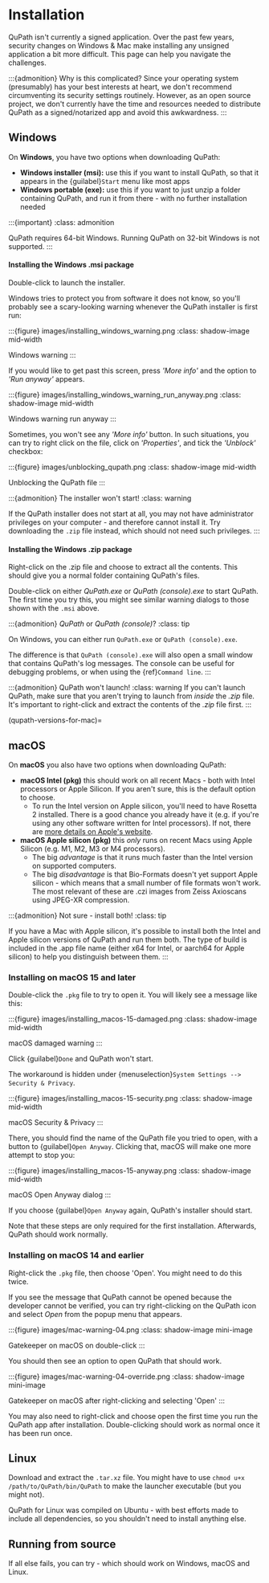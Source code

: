 # Installation

QuPath isn't currently a signed application.
Over the past few years, security changes on Windows & Mac make installing any unsigned application a bit more difficult.
This page can help you navigate the challenges.

:::{admonition} Why is this complicated?
Since your operating system (presumably) has your best interests at heart, we don't recommend circumventing its security settings routinely.
However, as an open source project, we don't currently have the time and resources needed to distribute QuPath as a signed/notarized app and avoid this awkwardness.
:::

## Windows

On **Windows**, you have two options when downloading QuPath:

* **Windows installer (msi):** use this if you want to install QuPath, so that it appears in the {guilabel}`Start` menu like most apps
* **Windows portable (exe):** use this if you want to just unzip a folder containing QuPath, and run it from there - with no further installation needed

:::{important}
:class: admonition

QuPath requires 64-bit Windows.
Running QuPath on 32-bit Windows is not supported.
:::

#### Installing the Windows .msi package
Double-click to launch the installer.

Windows tries to protect you from software it does not know, so you'll probably see a scary-looking warning whenever the QuPath installer is first run:

:::{figure} images/installing_windows_warning.png
:class: shadow-image mid-width

Windows warning
:::

If you would like to get past this screen, press *'More info'* and the option to *'Run anyway'* appears.

:::{figure} images/installing_windows_warning_run_anyway.png
:class: shadow-image mid-width

Windows warning run anyway
:::

Sometimes, you won't see any *'More info'* button. In such situations, you can try to right click on the file, click on *'Properties'*, and tick the *'Unblock'* checkbox:

:::{figure} images/unblocking_qupath.png
:class: shadow-image mid-width

Unblocking the QuPath file
:::

:::{admonition} The installer won't start!
:class: warning

If the QuPath installer does not start at all, you may not have administrator privileges on your computer - and therefore cannot install it.
Try downloading the `.zip` file instead, which should not need such privileges.
:::

#### Installing the Windows .zip package
Right-click on the .zip file and choose to extract all the contents.
This should give you a normal folder containing QuPath's files.

Double-click on either *QuPath.exe* or *QuPath (console).exe* to start QuPath.
The first time you try this, you might see similar warning dialogs to those shown with the `.msi` above.

:::{admonition} *QuPath* or *QuPath (console)*?
:class: tip

On Windows, you can either run `QuPath.exe` or `QuPath (console).exe`.

The difference is that `QuPath (console).exe` will also open a small window that contains QuPath's log messages.
The console can be useful for debugging problems, or when using the {ref}`Command line`.
:::

:::{admonition} QuPath won't launch!
:class: warning
If you can't launch QuPath, make sure that you aren't trying to launch from *inside* the *.zip* file.
It's important to right-click and extract the contents of the *.zip* file first.
:::


(qupath-versions-for-mac)=
## macOS

On **macOS** you also have two options when downloading QuPath:

* **macOS Intel (pkg)** this should work on all recent Macs - both with Intel processors or Apple Silicon. If you aren't sure, this is the default option to choose.
  * To run the Intel version on Apple silicon, you'll need to have Rosetta 2 installed. There is a good chance you already have it (e.g. if you're using any other software written for Intel processors). If not, there are [more details on Apple's website](https://support.apple.com/en-gb/HT211861).
* **macOS Apple silicon (pkg)** this *only* runs on recent Macs using Apple Silicon (e.g. M1, M2, M3 or M4 processors).
  * The big *advantage* is that it runs much faster than the Intel version on supported computers.
  * The big *disadvantage* is that Bio-Formats doesn't yet support Apple silicon - which means that a small number of file formats won't work. The most relevant of these are .czi images from Zeiss Axioscans using JPEG-XR compression.

:::{admonition} Not sure - install both!
:class: tip

If you have a Mac with Apple silicon, it's possible to install both the Intel and Apple silicon versions of QuPath and run them both.
The type of build is included in the .app file name (either x64 for Intel, or aarch64 for Apple silicon) to help you distinguish between them.
:::


### Installing on macOS 15 and later

Double-click the `.pkg` file to try to open it.
You will likely see a message like this:

:::{figure} images/installing_macos-15-damaged.png
:class: shadow-image mid-width

macOS damaged warning
:::

Click {guilabel}`Done` and QuPath won't start.

The workaround is hidden under {menuselection}`System Settings --> Security & Privacy`.

:::{figure} images/installing_macos-15-security.png
:class: shadow-image mid-width

macOS Security & Privacy
:::

There, you should find the name of the QuPath file you tried to open, with a button to {guilabel}`Open Anyway`.
Clicking that, macOS will make one more attempt to stop you:

:::{figure} images/installing_macos-15-anyway.png
:class: shadow-image mid-width

macOS Open Anyway dialog
:::

If you choose {guilabel}`Open Anyway` again, QuPath's installer should start.

Note that these steps are only required for the first installation.
Afterwards, QuPath should work normally.


### Installing on macOS 14 and earlier

Right-click the `.pkg` file, then choose 'Open'.
You might need to do this twice.

If you see the message that QuPath cannot be opened because the developer cannot be verified, you can try right-clicking on the QuPath icon and select *Open* from the popup menu that appears.

:::{figure} images/mac-warning-04.png
:class: shadow-image mini-image

Gatekeeper on macOS on double-click
:::

You should then see an option to open QuPath that should work.

:::{figure} images/mac-warning-04-override.png
:class: shadow-image mini-image

Gatekeeper on macOS after right-clicking and selecting 'Open'
:::

You may also need to right-click and choose open the first time you run the QuPath app after installation.
Double-clicking should work as normal once it has been run once.


## Linux

Download and extract the `.tar.xz` file.
You might have to use `chmod u+x /path/to/QuPath/bin/QuPath` to make the launcher executable (but you might not).

QuPath for Linux was compiled on Ubuntu - with best efforts made to include all dependencies, so you shouldn't need to install anything else.


## Running from source

If all else fails, you can try [](building) - which should work on Windows, macOS and Linux.